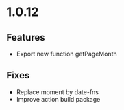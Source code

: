 # 1.0.12

## Features

- Export new function getPageMonth

## Fixes

- Replace moment by date-fns
- Improve action build package